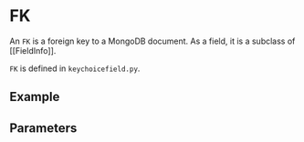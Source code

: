# FK

An `FK` is a foreign key to a MongoDB document. As a field, it is a subclass of [[FieldInfo]].

`FK` is defined in `keychoicefield.py`.

## Example

## Parameters
